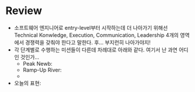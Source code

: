 # Review
- 소프트웨어 엔지니어로 entry-level부터 시작하는데 더 나아가기 위해선 Technical Konwledge, Execution, Communication, Leadership 4개의 영역에서 경쟁력을 갖춰야 한다고 말한다. 후... 부지런히 나아가야지!
- 각 단계별로 수행하는 미션들이 다른데 차례대로 아래와 같다. 여기서 난 과연 어디인 것인가...
    - Peak Newb:
    - Ramp-Up River: 
    - 
- 오늘의 표현: 